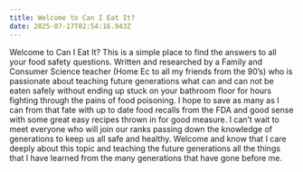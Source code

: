```yaml
---
title: Welcome to Can I Eat It?
date: 2025-07-17T02:54:16.943Z
---
```

Welcome to Can I Eat It? This is a simple place to find the answers to all your food safety questions. Written and researched by a Family and Consumer Science teacher (Home Ec to all my friends from the 90’s) who is passionate about teaching future generations what can and can not be eaten safely without ending up stuck on your bathroom floor for hours fighting through the pains of food poisoning. I hope to save as many as I can from that fate with up to date food recalls from the FDA and good sense with some great easy recipes thrown in for good measure. I can’t wait to meet everyone who will join our ranks passing down the knowledge of generations to keep us all safe and healthy. Welcome and know that I care deeply about this topic and teaching the future generations all the things that I have learned from the many generations that have gone before me. 